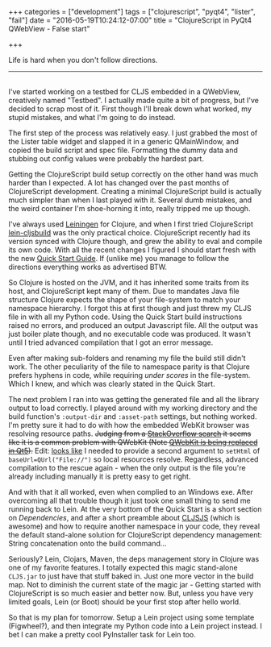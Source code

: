 +++
categories = ["development"]
tags = ["clojurescript", "pyqt4", "lister", "fail"]
date = "2016-05-19T10:24:12-07:00"
title = "ClojureScript in PyQt4 QWebView - False start"

+++

Life is hard when you don't follow directions.
<!--more-->
<hr/><br/>
I've started working on a testbed for CLJS embedded in a QWebView, creatively
named "Testbed". I actually made quite a bit of progress, but I've decided to
scrap most of it. First though I'll break down what worked, my stupid mistakes,
and what I'm going to do instead.

The first step of the process was relatively easy. I just grabbed the most of
the Lister table widget and slapped it in a generic QMainWindow, and copied the
build script and spec file. Formatting the dummy data and stubbing out config
values were probably the hardest part.

Getting the ClojureScript build setup correctly on the other hand was much
harder than I expected. A lot has changed over the past months of ClojureScript
development. Creating a minimal ClojureScript build is actually much simpler
than when I last played with it. Several dumb mistakes, and the weird container
I'm shoe-horning it into, really tripped me up though.

I've always used [Leiningen](http://leiningen.org/) for Clojure, and when I
first tried ClojureScript
[lein-cljsbuild](https://github.com/emezeske/lein-cljsbuild) was the only
practical choice. ClojureScript recently had its version synced with Clojure
though, and grew the ability to eval and compile its own code. With all the
recent changes I figured I should start fresh with the new
[Quick Start Guide](https://github.com/clojure/clojurescript/wiki/Quick-Start).
If (unlike me) you manage to follow the directions everything works as
advertised BTW.

So Clojure is hosted on the JVM, and it has inherited some traits from its host,
and ClojureScript kept many of them. Due to mandates Java file structure Clojure
expects the shape of your file-system to match your namespace hierarchy. I
forgot this at first though and just threw my CLJS file in with all my Python
code. Using the Quick Start build instructions raised no errors, and produced an
output Javascript file. All the output was just boiler plate though, and no
executable code was produced. It wasn't until I tried advanced compilation that
I got an error message.

Even after making sub-folders and renaming my file the build still didn't
work. The other peculiarity of the file to namespace parity is that Clojure
prefers hyphens in code, while requiring _under scores_ in the
file-system. Which I knew, and which was clearly stated in the Quick Start.

The next problem I ran into was getting the generated file and all the library
output to load correctly. I played around with my working directory and the
build function's `:output-dir` and `:asset-path` settings, but nothing worked.
I'm pretty sure it had to do with how the embedded WebKit browser was resolving
resource paths. ~~Judging from a
[StackOverflow search](http://stackoverflow.com/search?q=%5Bqwebview%5D+resources)
it seems like it is a common problem with QWebKit (Note [QWebKit is being
replaced in Qt5](http://doc.qt.io/qt-5/portingguide.html)).~~
Edit: [looks like](http://doc.qt.io/qt-4.8/qwebview.html#setHtml) I needed to
provide a second argument to `setHtml` of `baseUrl=QUrl("File://")` so local
resources resolve. Regardless, advanced compilation to the rescue again - when
the only output is the file you're already including manually it is pretty easy
to get right.

And with that it all worked, even when complied to an Windows exe. After
overcoming all that trouble though it just took one small thing to send me
running back to Lein. At the very bottom of the Quick Start is a short section
on *Dependencies*, and after a short preamble about
[CLJSJS](http://cljsjs.github.io/) (which is awesome)
and how to require another namespace in your code, they reveal the default
stand-alone solution for ClojureScript dependency management: String
concatenation onto the build command...

Seriously? Lein, Clojars, Maven, the deps management story in Clojure was one of
my favorite features. I totally expected this magic stand-alone `CLJS.jar` to
just have that stuff baked in. Just one more vector in the build map. Not to
diminish the current state of the magic jar - Getting started with ClojureScript
is so much easier and better now. But, unless you have very limited goals, Lein
(or Boot) should be your first stop after hello world.

So that is my plan for tomorrow. Setup a Lein project using some template
(Figwheel?), and then integrate my Python code into a Lein project instead. I
bet I can make a pretty cool PyInstaller task for Lein too.
